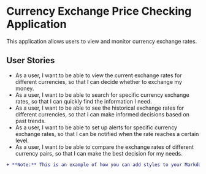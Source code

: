# Currency Exchange Price Checking Application

This application allows users to view and monitor currency exchange rates.

## User Stories

- As a user, I want to be able to view the current exchange rates for different currencies, so that I can decide whether to exchange my money.
- As a user, I want to be able to search for specific currency exchange rates, so that I can quickly find the information I need.
- As a user, I want to be able to see the historical exchange rates for different currencies, so that I can make informed decisions based on past trends.
- As a user, I want to be able to set up alerts for specific currency exchange rates, so that I can be notified when the rate reaches a certain level.
- As a user, I want to be able to compare the exchange rates of different currency pairs, so that I can make the best decision for my needs.

```diff
+ **Note:** This is an example of how you can add styles to your Markdown file using GitHub Flavored Markdown.
